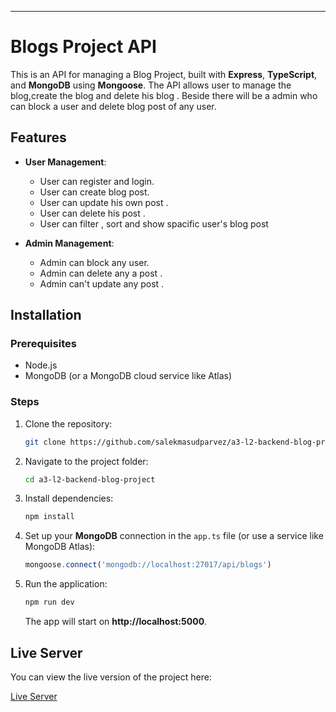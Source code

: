 ---

# Blogs Project API

This is an API for managing a Blog Project, built with **Express**, **TypeScript**, and **MongoDB** using **Mongoose**. The API allows user to manage the blog,create the blog and delete his blog . Beside there will be a admin who can block a user and delete blog post of any user.

## Features

- **User Management**:

  - User can register and login.
  - User can create blog post.
  - User can update his own post .
  - User can delete his post .
  - User can filter , sort and show spacific user's blog post

- **Admin Management**:

  - Admin can block any user.
  - Admin can delete any a post .
  - Admin can't update any post .




## Installation

### Prerequisites

- Node.js
- MongoDB (or a MongoDB cloud service like Atlas)

### Steps

1. Clone the repository:

   ```bash
   git clone https://github.com/salekmasudparvez/a3-l2-backend-blog-project.git
   ```

2. Navigate to the project folder:

   ```bash
   cd a3-l2-backend-blog-project
   ```

3. Install dependencies:

   ```bash
   npm install
   ```

4. Set up your **MongoDB** connection in the `app.ts` file (or use a service like MongoDB Atlas):

   ```typescript
   mongoose.connect('mongodb://localhost:27017/api/blogs')
   ```

5. Run the application:

   ```bash
   npm run dev
   ```

   The app will start on **http://localhost:5000**.

## Live Server

You can view the live version of the project here:

[Live Server](https://a3-l2-blog-backend.vercel.app/)

